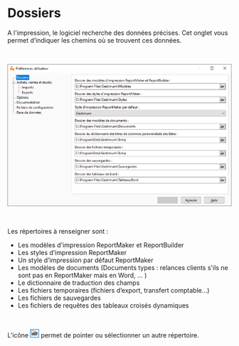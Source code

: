 # Dossiers




A l'impression, le logiciel recherche des données précises. Cet onglet vous permet d’indiquer les chemins où se trouvent ces données.


 


![](OngletDossiers.png)


 


Les répertoires à renseigner sont :


* Les modèles d'impression ReportMaker et ReportBuilder
* Les styles d’impression ReportMaker
* Un style d’impression par défaut ReportMaker
* Les modèles de documents (Documents types : relances clients s'ils ne sont pas en ReportMaker mais en Word, ... )
* Le dictionnaire de traduction des champs
* Les fichiers temporaires (fichiers d’export, transfert comptable…)
* Les fichiers de sauvegardes
* Les fichiers de requêtes des tableaux croisés dynamiques


 


L’icône ![image\Gest0120_wmf.gif](Bouton.gif "image\Gest0120_wmf.gif") permet de pointer ou sélectionner un autre répertoire.



